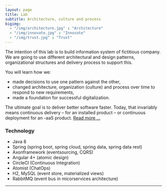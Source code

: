 ```yaml
---
layout: page
title: Lab
subtitle: Architecture, culture and process
bigimg:
  - "/img/architecture.jpg" : "Architecture"
  - "/img/innovate.jpg" : "Innovate"
  - "/img/trust.jpg" : "Trust"
---
```


The intention of this lab is to build information system of fictitious company. We are going to use different architectural and design patterns, organizational structures and delivery process to support this.

You will learn how we:
- made decisions to use one pattern against the other,
- changed architecture, organization (culture) and process over time to respond to new requirements,
- made a foundation for successful digitalization.

The ultimate goal is to deliver better software faster. Today, that invariably means continuous delivery – for an installed product – or continuous deployment for an -aaS product. [Read more ...](https://www.gitbook.com/read/book/ivans-innovation-lab/my-company)


### Technology

- Java 8
- Spring (spring boot, spring cloud, spring data, spring data rest)
- Axonframework (eventsourcing, CQRS)
- Angular 4+ (atomic design)
- CircleCI (Continuous Integration)
- Atomist (ChatOps)
- H2, MySQL (event store, materialized views)
- RabbitMQ (event bus in micorservices architecture)

-----------------------------------------------------

<div id="CommunityInviter"></div>
<script>
  window.CommunityInviterAsyncInit = function () {
    CommunityInviter.init({
      app_url:'idugalic',
      team_id:'idugalic'
   })
  };

  (function(d, s, id){
    var js, fjs = d.getElementsByTagName(s)[0];
    if (d.getElementById(id)) {return;}
    js = d.createElement(s); js.id = id;
    js.src = "https://communityinviter.com/js/communityinviter.js";
    fjs.parentNode.insertBefore(js, fjs);
  }(document, 'script', 'Community_Inviter'));
</script>

